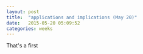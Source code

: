 ```yaml
---
layout: post
title:  "applications and implications (May 20)"
date:   2015-05-20 05:09:52
categories: weeks
---
```

That's a first 


 
 


